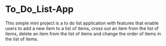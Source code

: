 # To_Do_List-App

 This simple mini project is a to do list application with features that enable users to add a new item to a list of items, cross out an item from the list of items, delete an item from the list of items and change the order of items in the list of items.
